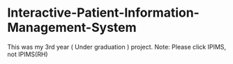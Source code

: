 # Interactive-Patient-Information-Management-System
This was my 3rd year ( Under graduation ) project.
Note: Please click IPIMS, not IPIMS(RH)
